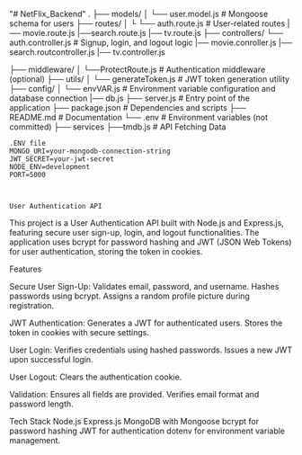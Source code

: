 "# NetFlix_Backend" 
.
├── models/
│   └── user.model.js         # Mongoose schema for users
├── routes/
│   └
    └── auth.route.js         # User-related routes
    |── movie.route.js
    |──search.route.js
    |── tv.route.js
├── controllers/
   └── auth.controller.js    # Signup, login, and logout logic
    |──  movie.conroller.js
    |──  search.routcontroller.js
    |──  tv.controller.js
    
├── middleware/
│   └──ProtectRoute.js    # Authentication middleware (optional)
├── utils/
│   └── generateToken.js      # JWT token generation utility
├── config/
│   └── envVAR.js             # Environment variable configuration and database connection 
    |── db.js 
├── server.js                  # Entry point of the application
├── package.json              # Dependencies and scripts
├── README.md                 # Documentation
└── .env                      # Environment variables (not committed)
├── services
    ├──tmdb.js                # API Fetching Data


    .ENV file
    MONGO_URI=your-mongodb-connection-string
    JWT_SECRET=your-jwt-secret
    NODE_ENV=development
    PORT=5000



    User Authentication API
This project is a User Authentication API built with Node.js and Express.js, featuring secure user sign-up, login, and logout functionalities. The application uses bcrypt for password hashing and JWT (JSON Web Tokens) for user authentication, storing the token in cookies.

Features

Secure User Sign-Up:
Validates email, password, and username.
Hashes passwords using bcrypt.
Assigns a random profile picture during registration.

JWT Authentication:
Generates a JWT for authenticated users.
Stores the token in cookies with secure settings.

User Login:
Verifies credentials using hashed passwords.
Issues a new JWT upon successful login.

User Logout:
Clears the authentication cookie.

Validation:
Ensures all fields are provided.
Verifies email format and password length.


Tech Stack
Node.js
Express.js
MongoDB with Mongoose
bcrypt for password hashing
JWT for authentication
dotenv for environment variable management.


